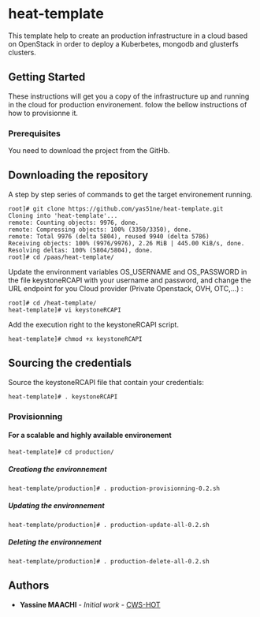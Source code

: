 # heat-template

This template help to create an production infrastructure in a cloud based on OpenStack in order to deploy a Kuberbetes, mongodb and glusterfs clusters.


## Getting Started

These instructions will get you a copy of the infrastructure up and running in the cloud for production environement. folow the bellow instructions of how to provisionne it.


### Prerequisites

You need to download the project from the GitHb.

## Downloading the repository

A step by step series of commands to get the target environement running.

```
root]# git clone https://github.com/yas51ne/heat-template.git
Cloning into 'heat-template'...
remote: Counting objects: 9976, done.
remote: Compressing objects: 100% (3350/3350), done.
remote: Total 9976 (delta 5804), reused 9940 (delta 5786)
Receiving objects: 100% (9976/9976), 2.26 MiB | 445.00 KiB/s, done.
Resolving deltas: 100% (5804/5804), done.
root]# cd /paas/heat-template/
```

Update the environment variables OS_USERNAME and OS_PASSWORD in the file keystoneRCAPI with your username and password, and change the URL endpoint for you Cloud provider (Private Openstack, OVH, OTC,...) :

```
root]# cd /heat-template/
heat-template]# vi keystoneRCAPI
```

Add the execution right to the keystoneRCAPI script.

```
heat-template]# chmod +x keystoneRCAPI
```

## Sourcing the credentials

Source the keystoneRCAPI file that contain your credentials:

```
heat-template]# . keystoneRCAPI
```

### Provisionning

#### For a scalable and highly available environement
```
heat-template]# cd production/
```
##### Creationg the environnement
```
heat-template/production]# . production-provisionning-0.2.sh
```
##### Updating the environnement
```
heat-template/production]# . production-update-all-0.2.sh
```
##### Deleting the environnement
```
heat-template/production]# . production-delete-all-0.2.sh
```

## Authors

* **Yassine MAACHI** - *Initial work* - [CWS-HOT](https://github.com/yas51ne/otc-hot-templates)
